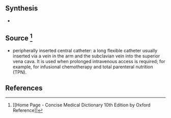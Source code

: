 ## Synthesis
- 
## Source [^1]
- peripherally inserted central catheter: a long flexible catheter usually inserted via a vein in the arm and the subclavian vein into the superior vena cava. It is used when prolonged intravenous access is required; for example, for infusional chemotherapy and total parenteral nutrition (TPN).
## References

[^1]: [[Home Page - Concise Medical Dictionary 10th Edition by Oxford Reference]]